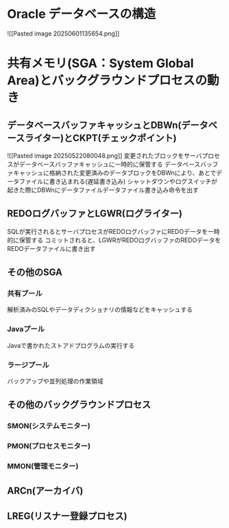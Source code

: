 # Oracle データベースの構造
![[Pasted image 20250601135654.png]]
# 共有メモリ(SGA：System Global Area)とバックグラウンドプロセスの動き
## データベースバッファキャッシュとDBWn(データベースライター)とCKPT(チェックポイント)
![[Pasted image 20250522080048.png]]
変更されたブロックをサーバプロセスがデータベースバッファキャッシュに一時的に保管する
データベースバッファキャッシュに格納された変更済みのデータブロックをDBWnにより、あとでデータファイルに書き込まれる(遅延書き込み)
シャットダウンやログスイッチが起きた際にDBWnにデータファイルデータファイル書き込み命令を出す
## REDOログバッファとLGWR(ログライター)
SQLが実行されるとサーバプロセスがREDOログバッファにREDOデータを一時的に保管する
コミットされると、LGWRがREDOログバッファのREDOデータをREDOデータファイルに書き出す

## その他のSGA
### 共有プール
解析済みのSQLやデータディクショナリの情報などをキャッシュする
### Javaプール
Javaで書かれたストアドプログラムの実行する
### ラージプール
バックアップや並列処理の作業領域

## その他のバックグラウンドプロセス

### SMON(システムモニター)
### PMON(プロセスモニター)
### MMON(管理モニター)
## ARCn(アーカイバ)
## LREG(リスナー登録プロセス)